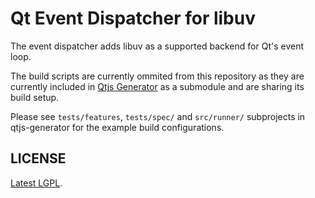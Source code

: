 Qt Event Dispatcher for libuv
=============================

The event dispatcher adds libuv as a supported backend
for Qt's event loop.

The build scripts are currently ommited from this repository
as they are currently included in [Qtjs Generator](http://github.com/svalaskevicius/qtjs-generator/)
as a submodule and are sharing its build setup.

Please see `tests/features`, `tests/spec/` and `src/runner/` subprojects in qtjs-generator for the example build configurations.

LICENSE
-------

[Latest LGPL](https://www.gnu.org/licenses/lgpl.html).

